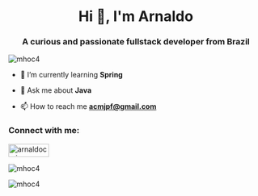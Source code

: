 <h1 align="center">Hi 👋, I'm Arnaldo</h1>
<h3 align="center">A curious and passionate fullstack developer from Brazil</h3>

<p align="left"> <img src="https://komarev.com/ghpvc/?username=mhoc4&label=Profile%20views&color=0e75b6&style=flat" alt="mhoc4" /> </p>

- 🌱 I’m currently learning **Spring**

- 💬 Ask me about **Java**

- 📫 How to reach me **acmjpf@gmail.com**

<h3 align="left">Connect with me:</h3>
<p align="left">
<a href="https://linkedin.com/in/arnaldocmjr" target="blank"><img align="center" src="https://camo.githubusercontent.com/fe4fb2226c5e1727d4c0f61e185c35adecc5367e74e11da6a1fa37c9740f09f1/68747470733a2f2f696d672e736869656c64732e696f2f62616467652f2d4c696e6b6564496e2d626c75653f7374796c653d666c61742d737175617265266c6f676f3d4c696e6b6564696e266c6f676f436f6c6f723d7768697465266c696e6b3d68747470733a2f2f7777772e6c696e6b6564696e2e636f6d2f696e2f726562656363616d616e7a692f" alt="arnaldocmjr" height="26" width="80" /></a></p>


<p><img align="center" src="https://github-readme-stats.vercel.app/api?username=mhoc4&show_icons=true&theme=dracula&locale=en" alt="mhoc4" /></p>

<p><img align="center" src="https://github-readme-stats.vercel.app/api/top-langs?username=mhoc4&show_icons=true&theme=dracula&locale=en&layout=compact&count_private=true" alt="mhoc4" /></p>

